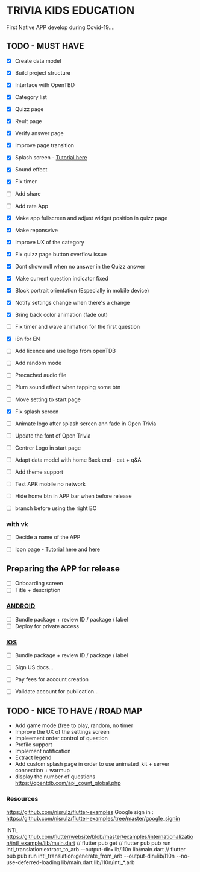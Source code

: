 # TRIVIA KIDS EDUCATION #

First Native APP develop during Covid-19....


## TODO - MUST HAVE ##

- [x] Create data model
- [x] Build project structure
- [x] Interface with OpenTBD
- [x] Category list
- [x] Quizz page
- [x] Reult page
- [x] Verify answer page
- [x] Improve page transition
- [x] Splash screen - [Tutorial here](https://medium.com/@diegoveloper/flutter-splash-screen-9f4e05542548)
- [x] Sound effect
- [x] Fix timer
- [ ] Add share
- [ ] Add rate App
- [x] Make app fullscreen and adjust widget position in quizz page
- [x] Make reponsvive
- [x] Improve UX of the category
- [x] Fix quizz page button overflow issue
- [x] Dont show null when no answer in the Quizz answer
- [x] Make current question indicator fixed
- [x] Block portrait orientation (Especially in mobile device)
- [x] Notify settings change when there's a change
- [x] Bring back color animation (fade out)
- [ ] Fix timer and wave animation for the first question
- [x] i8n for EN
- [ ] Add licence and use logo from openTDB
- [ ] Add random mode
- [ ] Precached audio file
- [ ] Plum sound effect when tapping some btn
- [ ] Move setting to start page
- [x] Fix splash screen
- [ ] Animate logo after splash screen ann fade in Open Trivia
- [ ] Update the font of Open Trivia
- [ ] Centrer Logo in start page



- [ ] Adapt data model with home Back end - cat + q&A
- [ ] Add theme support
- [ ] Test APK mobile no network
- [ ] Hide home btn in APP bar when before release
- [ ] branch before using the right BO

### with vk
- [ ] Decide a name of the APP
- [ ] Icon page - [Tutorial here](https://stackoverflow.com/questions/43928702/how-to-change-the-application-launcher-icon-on-flutter) and [here](https://androidmonks.com/flutter-change-app-name/#Changing_App_Icon_For_IOS)


## Preparing the APP for release


- [ ] Onboarding screen
- [ ] Title + description

### [ANDROID](https://flutter.dev/docs/deployment/android)

- [ ] Bundle package + review ID / package / label
- [ ] Deploy for private access

### [IOS](https://flutter.dev/docs/deployment/ios)

- [ ] Bundle package + review ID / package / label
- [ ] Sign US docs...
- [ ] Pay fees for account creation
- [ ] Validate account for publication...


## TODO - NICE TO HAVE / ROAD MAP ##

* Add game mode (free to play, random, no timer
* Improve the UX of the settings screen
* Impleement order control of question
* Profile support
* Implement notification
* Extract legend
* Add custom splash page in order to use animated_kit + server connection + warmup
* display the number of questions https://opentdb.com/api_count_global.php

### Resources

https://github.com/nisrulz/flutter-examples
Google sign in : https://github.com/nisrulz/flutter-examples/tree/master/google_signin


INTL
https://github.com/flutter/website/blob/master/examples/internationalization/intl_example/lib/main.dart
// flutter pub get
// flutter pub pub run intl_translation:extract_to_arb --output-dir=lib/l10n lib/main.dart
// flutter pub pub run intl_translation:generate_from_arb --output-dir=lib/l10n --no-use-deferred-loading lib/main.dart lib/l10n/intl_*.arb
